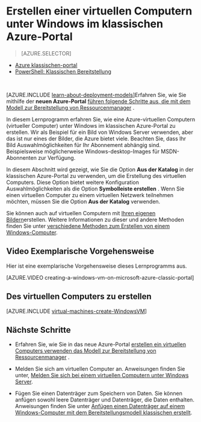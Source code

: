 <properties
    pageTitle="Erstellen ein virtuellen Computers in der klassischen Portal | Microsoft Azure"
    description="Erstellen Sie einen Windows-Computer in der klassischen Azure-Portal an."
    services="virtual-machines-windows"
    documentationCenter=""
    authors="cynthn"
    manager="timlt"
    editor=""
    tags="azure-service-management"/>

<tags
    ms.service="virtual-machines-windows"
    ms.workload="infrastructure-services"
    ms.tgt_pltfrm="vm-windows"
    ms.devlang="na"
    ms.topic="article"
    ms.date="10/18/2016"
    ms.author="cynthn"/>

# <a name="create-a-virtual-machine-running-windows-in-the-azure-classic-portal"></a>Erstellen einer virtuellen Computern unter Windows im klassischen Azure-Portal

> [AZURE.SELECTOR]
- [Azure klassischen-portal](virtual-machines-windows-classic-tutorial.md)
- [PowerShell: Klassischen Bereitstellung](virtual-machines-windows-classic-create-powershell.md)

<br>

[AZURE.INCLUDE [learn-about-deployment-models](../../includes/learn-about-deployment-models-classic-include.md)]Erfahren Sie, wie Sie mithilfe der **neuen Azure-Portal** [führen folgende Schritte aus, die mit dem Modell zur Bereitstellung von Ressourcenmanager](virtual-machines-windows-hero-tutorial.md) . 

In diesem Lernprogramm erfahren Sie, wie eine Azure-virtuellen Computern (virtueller Computer) unter Windows im klassischen Azure-Portal zu erstellen. Wir als Beispiel für ein Bild von Windows Server verwenden, aber das ist nur eines der Bilder, die Azure bietet viele. Beachten Sie, dass Ihr Bild Auswahlmöglichkeiten für Ihr Abonnement abhängig sind. Beispielsweise möglicherweise Windows-desktop-Images für MSDN-Abonnenten zur Verfügung.

In diesem Abschnitt wird gezeigt, wie Sie die Option **Aus der Katalog** in der klassischen Azure-Portal zu verwenden, um die Erstellung des virtuellen Computers. Diese Option bietet weitere Konfiguration Auswahlmöglichkeiten als die Option **Symbolleiste erstellen** . Wenn Sie einen virtuellen Computer zu einem virtuellen Netzwerk teilnehmen möchten, müssen Sie die Option **Aus der Katalog** verwenden.

Sie können auch auf virtuellen Computern mit [Ihren eigenen Bildern](virtual-machines-windows-classic-createupload-vhd.md)erstellen. Weitere Informationen zu dieser und andere Methoden finden Sie unter [verschiedene Methoden zum Erstellen von einem Windows-Computer](virtual-machines-windows-creation-choices.md).



## <a name="video-walkthrough"></a>Video Exemplarische Vorgehensweise

Hier ist eine exemplarische Vorgehensweise dieses Lernprogramms aus.

[AZURE.VIDEO creating-a-windows-vm-on-microsoft-azure-classic-portal]

## <a id="createvirtualmachine"> </a>Des virtuellen Computers zu erstellen

[AZURE.INCLUDE [virtual-machines-create-WindowsVM](../../includes/virtual-machines-create-windowsvm.md)]

## <a name="next-steps"></a>Nächste Schritte

- Erfahren Sie, wie Sie in das neue Azure-Portal [erstellen ein virtuellen Computers verwenden das Modell zur Bereitstellung von Ressourcenmanager](virtual-machines-windows-hero-tutorial.md) . 

- Melden Sie sich am virtuellen Computer an. Anweisungen finden Sie unter, [Melden Sie sich bei einem virtuellen Computern unter Windows Server](virtual-machines-windows-classic-connect-logon.md).

- Fügen Sie einen Datenträger zum Speichern von Daten. Sie können anfügen sowohl leere Datenträger und Datenträger, die Daten enthalten. Anweisungen finden Sie unter [Anfügen einen Datenträger auf einem Windows-Computer mit dem Bereitstellungsmodell klassischen erstellt](virtual-machines-windows-classic-attach-disk.md).
